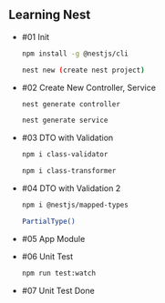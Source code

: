 ## Learning Nest

- #01 Init

  ```bash
  npm install -g @nestjs/cli

  nest new (create nest project)
  ```

- #02 Create New Controller, Service

  ```bash
  nest generate controller

  nest generate service
  ```

- #03 DTO with Validation

  ```bash
  npm i class-validator

  npm i class-transformer
  ```

- #04 DTO with Validation 2

  ```bash
  npm i @nestjs/mapped-types

  PartialType()
  ```

- #05 App Module

- #06 Unit Test

  ```bash
  npm run test:watch
  ```

- #07 Unit Test Done
